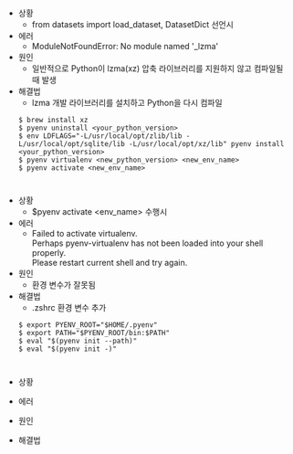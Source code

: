 # 
* 상황
    * from datasets import load_dataset, DatasetDict 선언시
* 에러
    * ModuleNotFoundError: No module named '_lzma' 
* 원인
    * 일반적으로 Python이 lzma(xz) 압축 라이브러리를 지원하지 않고 컴파일될 때 발생
* 해결법
    * lzma 개발 라이브러리를 설치하고 Python을 다시 컴파일
    ```
    $ brew install xz
    $ pyenv uninstall <your_python_version>
    $ env LDFLAGS="-L/usr/local/opt/zlib/lib -L/usr/local/opt/sqlite/lib -L/usr/local/opt/xz/lib" pyenv install <your_python_version>
    $ pyenv virtualenv <new_python_version> <new_env_name>
    $ pyenv activate <new_env_name>
    ```

# 
* 상황
    * $pyenv activate <env_name> 수행시
* 에러
    * Failed to activate virtualenv.  
    Perhaps pyenv-virtualenv has not been loaded into your shell properly.  
    Please restart current shell and try again.
* 원인
    * 환경 변수가 잘못됨
* 해결법
    * .zshrc 환경 변수 추가
    ```
    $ export PYENV_ROOT="$HOME/.pyenv"
    $ export PATH="$PYENV_ROOT/bin:$PATH"
    $ eval "$(pyenv init --path)"
    $ eval "$(pyenv init -)"
    ```

# 
* 상황

* 에러

* 원인

* 해결법
